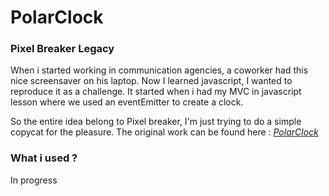 # PolarClock

### Pixel Breaker Legacy

When i started working in communication agencies, a coworker had this nice screensaver on his laptop. Now I learned javascript, I wanted to reproduce it as a challenge. It started when i had my MVC in javascript lesson where we used an eventEmitter to create a clock.

So the entire idea belong to Pixel breaker, I'm just trying to do a simple copycat for the pleasure.
The original work can be found here :
*[PolarClock](http://blog.pixelbreaker.com/polarclock)*

### What i used ?

In progress
